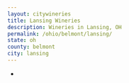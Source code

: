```yaml
---
layout: citywineries
title: Lansing Wineries
description: Wineries in Lansing, OH
permalink: /ohio/belmont/lansing/
state: oh
county: belmont
city: lansing
---
```

-
